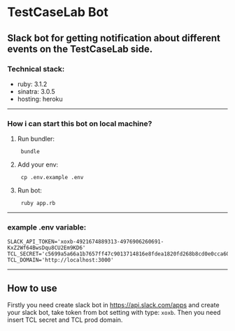 # TestCaseLab Bot

Slack bot for getting notification about different events on the TestCaseLab side.
---

### Technical stack:

* ruby: 3.1.2
* sinatra: 3.0.5
* hosting: heroku

---

### How i can start this bot on local machine?

1. Run bundler:


        bundle

2. Add your env:


        cp .env.example .env


4. Run bot:


        ruby app.rb


---

### example .env variable:

    SLACK_API_TOKEN='xoxb-4921674889313-4976906260691-KxZ2Wf64BwsDqu8CU2Em9KD6'
    TCL_SECRET='c5699a5a66a1b7657ff47c9013714816e8fdea1820fd268b8cd0e0cca60e4a8a8dea32818de1ac086de92a3cc2c82c5b2311a3be7cd506b621a47ac6a58f7bb9'
    TCL_DOMAIN='http://localhost:3000'

---
## How to use

Firstly you need create slack bot in https://api.slack.com/apps
and create your slack bot, take token from bot setting with type: `xoxb`.
Then you need insert TCL secret and TCL prod domain.
